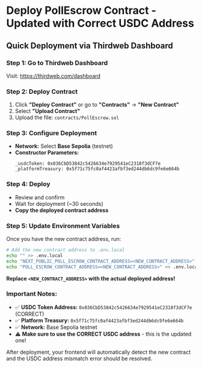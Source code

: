 # Deploy PollEscrow Contract - Updated with Correct USDC Address

## Quick Deployment via Thirdweb Dashboard

### Step 1: Go to Thirdweb Dashboard
Visit: https://thirdweb.com/dashboard

### Step 2: Deploy Contract
1. Click **"Deploy Contract"** or go to **"Contracts"** → **"New Contract"**
2. Select **"Upload Contract"**
3. Upload the file: `contracts/PollEscrow.sol`

### Step 3: Configure Deployment
- **Network:** Select **Base Sepolia** (testnet)
- **Constructor Parameters:**
  ```
  _usdcToken: 0x036CbD53842c5426634e7929541eC2318f3dCF7e
  _platformTreasury: 0x5f71c75fc0af4423afbf3ed244db6dc9fe6e664b
  ```

### Step 4: Deploy
- Review and confirm
- Wait for deployment (~30 seconds)
- **Copy the deployed contract address**

### Step 5: Update Environment Variables

Once you have the new contract address, run:

```bash
# Add the new contract address to .env.local
echo "" >> .env.local
echo "NEXT_PUBLIC_POLL_ESCROW_CONTRACT_ADDRESS=<NEW_CONTRACT_ADDRESS>" >> .env.local
echo "POLL_ESCROW_CONTRACT_ADDRESS=<NEW_CONTRACT_ADDRESS>" >> .env.local
```

**Replace `<NEW_CONTRACT_ADDRESS>` with the actual deployed address!**

### Important Notes:
- ✅ **USDC Token Address:** `0x036CbD53842c5426634e7929541eC2318f3dCF7e` (CORRECT)
- ✅ **Platform Treasury:** `0x5f71c75fc0af4423afbf3ed244db6dc9fe6e664b`
- ✅ **Network:** Base Sepolia testnet
- ⚠️ **Make sure to use the CORRECT USDC address** - this is the updated one!

After deployment, your frontend will automatically detect the new contract and the USDC address mismatch error should be resolved.

